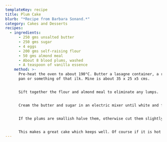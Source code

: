 ```yaml
---
templateKey: recipe
title: Plum Cake
blurb: "*Recipe from Barbara Sonand.*"
category: Cakes and Desserts
recipes:
  - ingredients:
      - 250 gms unsalted butter
      - 250 gms sugar
      - 4 eggs
      - 200 gms self-raising flour
      - 50 gms almond meal
      - About 8 blood plums, washed
      - A teaspoon of vanilla essence
    method: >-
      Pre-heat the oven to about 190°C. Butter a lasagne container, a roasting
      pan or something of that ilk. Mine is about 35 x 25 x5 cms.


      Sift together the flour and almond meal to eliminate any lumps.


      Cream the butter and sugar in an electric mixer until white and fluffy. Add the eggs one at a time, and the vanilla. Fold in the flour and meal mixture, and pour (maybe scrape is closer) the mixture into the pan.


      If the plums are smallish halve them, otherwise cut them slightly smaller, getting rid of the stone. Place them on top of our batter, (optionally) sprinkle with a little extra sugar, and bake for about 45 minutes. Test with a skewer.


      This makes a great cake which keeps well. Of course if it is hot it makes a terrific dessert with good cream and/or vanilla ice-cream. I'm an “and” man myself.
---
```

